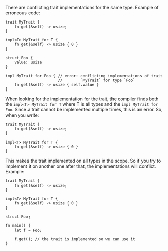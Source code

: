There are conflicting trait implementations for the same type.
Example of erroneous code:

```compile_fail,E0119
trait MyTrait {
    fn get(&self) -> usize;
}

impl<T> MyTrait for T {
    fn get(&self) -> usize { 0 }
}

struct Foo {
    value: usize
}

impl MyTrait for Foo { // error: conflicting implementations of trait
                       //        `MyTrait` for type `Foo`
    fn get(&self) -> usize { self.value }
}
```

When looking for the implementation for the trait, the compiler finds
both the `impl<T> MyTrait for T` where T is all types and the `impl
MyTrait for Foo`. Since a trait cannot be implemented multiple times,
this is an error. So, when you write:

```
trait MyTrait {
    fn get(&self) -> usize;
}

impl<T> MyTrait for T {
    fn get(&self) -> usize { 0 }
}
```

This makes the trait implemented on all types in the scope. So if you
try to implement it on another one after that, the implementations will
conflict. Example:

```
trait MyTrait {
    fn get(&self) -> usize;
}

impl<T> MyTrait for T {
    fn get(&self) -> usize { 0 }
}

struct Foo;

fn main() {
    let f = Foo;

    f.get(); // the trait is implemented so we can use it
}
```
